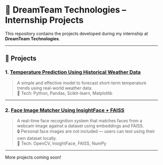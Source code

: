 # 🚀 DreamTeam Technologies – Internship Projects

This repository contains the projects developed during my internship at **DreamTeam Technologies**.

---

## 📂 Projects

### 1. [Temperature Prediction Using Historical Weather Data](./temperature-prediction)

> A simple and effective model to forecast short-term temperature trends using real-world weather data.  
> 🔧 Tech: Python, Pandas, Scikit-learn, Matplotlib

---

### 2. [Face Image Matcher Using InsightFace + FAISS](./face-image-matcher)

> A real-time face recognition system that matches faces from a webcam image against a dataset using embeddings and FAISS.  
> 🔒 Personal face images are not included — users can test using their own dataset locally.  
> 🔧 Tech: OpenCV, InsightFace, FAISS, NumPy

---

More projects coming soon!
